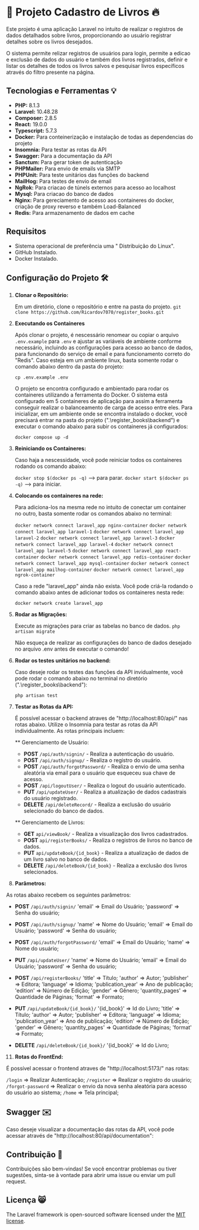 # 📖 Projeto Cadastro de Livros 🔥

Este projeto é uma aplicação Laravel no intuito de realizar o registros de dados detalhados sobre livros, proporcionando ao usuário registrar detalhes sobre os livros desejados.

O sistema permite relizar registros de usuários para login, permite a edicao e exclusão de dados do usuário e também dos livros registrados, definir e listar os detalhes de todos os livros salvos e pesquisar livros específicos através do filtro presente na página.

## Tecnologias e Ferramentas 💡

- **PHP:** 8.1.3
- **Laravel:** 10.48.28
- **Composer:** 2.8.5
- **React:** 19.0.0
- **Typescript:** 5.7.3
- **Docker:** Para conteinerização e instalação de todas as dependencias do projeto
- **Insomnia:** Para testar as rotas da API
- **Swagger:** Para a documentação da API
- **Sanctum:** Para gerar token de autenticação
- **PHPMailer:** Para envio de emails via SMTP
- **PHPUnit:** Para teste unitários das funções do backend
- **MailHog:** Para testes de envio de email
- **NgRok:** Para criacao de túnels externos para acesso ao localhost
- **Mysql:** Para criacao do banco de dados
- **Nginx:** Para gereciamento de acesso aos containeres do docker, criação de proxy reverso e também Load-Balanced
- **Redis:** Para armazenamento de dados em cache

## Requisitos

- Sistema operacional de preferência uma " Distribuição do Linux".
- GitHub Instalado.
- Docker Instalado.

## Configuração do Projeto 🛠️

1. **Clonar o Repositório:**

   Em um diretório, clone o repositório e entre na pasta do projeto.
   `git clone https://github.com/Ricardov7070/register_books.git`

2. **Executando os Containeres**

   Após clonar o projeto, é nescessário renomear ou copiar o arquivo `.env.example` para `.env` e ajustar as variáveis de ambiente conforme necessário, incluindo as configurações para acesso ao banco de dados, para funcionando do serviço de email e para funcionamento correto do "Redis".
   Caso esteja em um ambiente linux, basta somente rodar o comando abaixo dentro da pasta do projeto:
       
    `cp .env.example .env`

   O projeto se encontra configurado e ambientado para rodar os containeres utilizando a ferramenta do Docker. O sistema está configurado em 5 containeres de aplicação para assim a ferramenta conseguir realizar o balanceamento de carga de acesso entre eles. Para inicializar, em um ambiente onde se encontra instalado o docker, você precisará entrar na pasta do projeto (".\register_books\backend") e executar o comando abaixo para subir os containeres já configurados:
      
    `docker compose up -d`

3. **Reiniciando os Containeres:**

   Caso haja a nescessidade, você pode reiniciar todos os containeres rodando os comando abaixo:

   `docker stop $(docker ps -q)` --> para parar.
   `docker start $(docker ps -q)` --> para iniciar.

4. **Colocando os containeres na rede:**

   Para adiciona-los na mesma rede no intuito de conectar um container no outro, basta somente rodar os comandos abaixo no terminal:

   `docker network connect laravel_app nginx-container`
   `docker network connect laravel_app laravel-1`
   `docker network connect laravel_app laravel-2`
   `docker network connect laravel_app laravel-3`
   `docker network connect laravel_app laravel-4`
   `docker network connect laravel_app laravel-5`
    `docker network connect laravel_app react-container`
   `docker network connect laravel_app redis-container`
   `docker network connect laravel_app mysql-container`
   `docker network connect laravel_app mailhog-container`
   `docker network connect laravel_app ngrok-container`

   Caso a rede "laravel_app" ainda não exista. Você pode criá-la rodando o comando abaixo antes de adicionar todos os containeres nesta rede:

   `docker network create laravel_app`
   
6. **Rodar as Migrações:**

   Execute as migrações para criar as tabelas no banco de dados.
    `php artisan migrate`

   Não esqueça de realizar as configurações do banco de dados desejado no arquivo .env antes de executar o comando!

7. **Rodar os testes unitários no backend:**

    Caso deseje rodar os testes das funções da API invidualmente, você pode rodar o comando abaixo no terminal no diretório (".\register_books\backend"):

   `php artisan test`

9. **Testar as Rotas da API:**

   É possível acessar o backend atraves de "http://localhost:80/api/" nas rotas abaixo.
   Utilize o Insomnia para testar as rotas da API individualmente. As rotas principais incluem:

   ** Gerenciamento de Usuário:
   - **POST** `/api/auth/signin/` - Realiza a autenticação do usuário.
   - **POST** `/api/auth/signup/` - Realiza o registro do usuário.
   - **POST** `/api/auth/forgotPassword/` - Realiza o envio de uma senha aleatória via email para o usuário que esqueceu sua chave de acesso.
   - **POST** `/api/logoutUser/` - Realiza o logout do usuário autenticado.
   - **PUT** `/api/updateUser/` - Realiza a atualização de dados cadastrais do usuário registrado.
   - **DELETE** `/api/deleteRecord/` - Realiza a exclusão do usuário selecionado do banco de dados.

   ** Gerenciamento de Livros:
   - **GET** `api/viewBook/` - Realiza a visualização dos livros cadastrados.
   - **POST** `api/registerBooks/` - Realiza o registros de livros no banco de dados.
   - **PUT** `api/updateBook/{id_book}` - Realiza a atualização de dados de um livro salvo no banco de dados.
   - **DELETE** `/api/deleteBook/{id_book}` - Realiza a exclusão dos livros selecionados.

10. **Parâmetros:**

As rotas abaixo recebem os seguintes parâmetros:

- **POST** `/api/auth/signin/`
   'email' => Email do Usuário;
   'password' => Senha do usuário;

- **POST** `/api/auth/signup/`
   'name' => Nome do Usuário;
   'email' => Email do Usuário;
   'password' => Senha do usuário;

- **POST** `/api/auth/forgotPassword/`
   'email' => Email do Usuário;
   'name' => Nome do usuário;

- **PUT** `/api/updateUser/`
   'name' => Nome do Usuário;
   'email' => Email do Usuário;
   'password' => Senha do usuário;

- **POST** `/api/registerBooks/`
    'title' => Título;
    'author' => Autor;
    'publisher' => Editora;
    'language' => Idioma;
    'publication_year' => Ano de publicação;
    'edition' => Número de Edição;
    'gender' => Gênero;
    'quantity_pages' => Quantidade de Páginas;
    'format' => Formato;

- **PUT** `/api/updateBook/{id_book}/`
    '{id_book}' => Id do Livro;
    'title' => Título;
    'author' => Autor;
    'publisher' => Editora;
    'language' => Idioma;
    'publication_year' => Ano de publicação;
    'edition' => Número de Edição;
    'gender' => Gênero;
    'quantity_pages' => Quantidade de Páginas;
    'format' => Formato;

- **DELETE** `/api/deleteBook/{id_book}/`
   '{id_book}' => Id do Livro;

11. **Rotas do FrontEnd:**

   É possível acessar o frontend atraves de "http://localhost:5173/" nas rotas:

   `/login` => Realizar Autenticação;
   `/register` => Realizar o registro do usuário;
   `/forgot-password` => Realizar o envio da nova senha aleatória para acesso do usuário ao sistema;
   `/home` => Tela principal;

## Swagger ✉️

  Caso deseje visualizar a documentação das rotas da API, você pode acessar através de "http://localhost:80/api/documentation":

## Contribuição 🤲

Contribuições são bem-vindas! Se você encontrar problemas ou tiver sugestões, sinta-se à vontade para abrir uma issue ou enviar um pull request.

## Licença 😸

The Laravel framework is open-sourced software licensed under the [MIT license](https://opensource.org/licenses/MIT).
